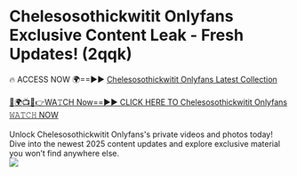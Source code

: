 # Chelesosothickwitit Onlyfans Exclusive Content Leak - Fresh Updates! (2qqk)

🔥 ACCESS NOW 🌍==►► <a href="https://tinyurl.com/kvy9nzfs" rel="nofollow">Chelesosothickwitit Onlyfans Latest Collection</a>
<br><br>
[🔴🌍📺📱👉WA𝚃CH Now==►► CLICK HERE TO Chelesosothickwitit Onlyfans 𝚆𝙰𝚃𝙲𝙷 NOW](https://tinyurl.com/kvy9nzfs)
<br><br>
Unlock Chelesosothickwitit Onlyfans's private videos and photos today! Dive into the newest 2025 content updates and explore exclusive material you won’t find anywhere else.
<br>
<a href="https://tinyurl.com/kvy9nzfs" rel="nofollow" data-target="animated-image.originalLink"><img src="https://camo.githubusercontent.com/8a4f000d20f83aca3bf7ec5f350d767afa0574a8a352519fd8cfa583a6f93a33/68747470733a2f2f692e696d6775722e636f6d2f644a486b345a712e676966" data-canonical-src="https://i.imgur.com/dJHk4Zq.gif" style="max-width: 100%; display: inline-block;" data-target="animated-image.originalImage"></a>
<br>
